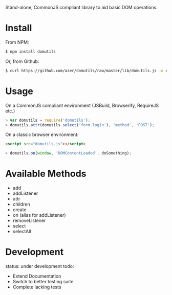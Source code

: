 Stand-alone, CommonJS compliant library to aid basic DOM operations.

Install
=======
From NPM:
```bash
$ npm install domutils
```

Or, from Github:
```bash
$ curl https://github.com/azer/domutils/raw/master/lib/domutils.js -o domutils.js
```

Usage
=====
On a CommonJS compliant environment (JSBuild, Browserify, RequireJS etc.)

```javascript
> var domutils = require('domutils');
> domutils.attr(domutils.select('form.login'), 'method', 'POST');
```

On a classic browser environment:

```html
<script src="domutils.js"></script>
```
```javascript
> domutils.on(window, 'DOMContentLoaded', doSomething);
```


Available Methods
=================
* add
* addListener
* attr
* children
* create
* on (alias for addListener)
* removeListener
* select
* selectAll

Development
===========
status: under development
todo:
  * Extend Documentation
  * Switch to better testing suite
  * Complete lacking tests
